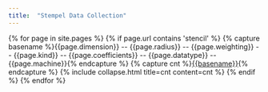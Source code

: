 ```yaml
---
title:  "Stempel Data Collection"
---
```


{% for page in site.pages %}
{% if page.url contains 'stencil' %}
{% capture basename %}{{page.dimension}} -- {{page.radius}} -- {{page.weighting}} -- {{page.kind}} -- {{page.coefficients}} -- {{page.datatype}} -- {{page.machine}}{% endcapture %}
{% capture cnt %}[{{basename}}]({{site.baseurl}}{{page.url}}){% endcapture %}
{% include collapse.html title=cnt content=cnt %}
{% endif %}
{% endfor %}
